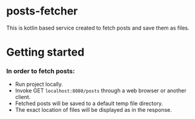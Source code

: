 # posts-fetcher
This is kotlin based service created to fetch posts and save them as files.

# Getting started
### In order to fetch posts:
- Run project locally.
- Invoke GET `localhost:8080/posts` through a web browser or another client.
- Fetched posts will be saved to a default temp file directory.
- The exact location of files will be displayed as in the response.
